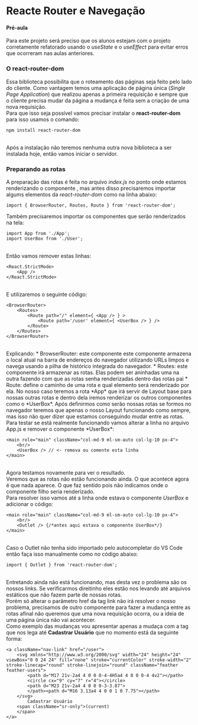 # Reacte Router e Navegação

#### Pré-aula
Para este projeto será preciso que os alunos estejam com o projeto corretamente refatorado usando o *useState* e o *useEffect* para evitar erros que ocorreram nas aulas anteriores.

### O react-router-dom
Essa biblioteca possibilita que o roteamento das páginas seja feito pelo lado do cliente. Como vantagem temos uma aplicação de página única (*Single Page Application*) que realizou apenas a primeira requisição e sempre que o cliente precisa mudar da página a mudança é feita sem a criação de uma nova requisição.
<br>Para que isso seja possível vamos precisar instalar o **react-router-dom** para isso usamos o comando: <br>


    npm install react-router-dom
<br>
Após a instalação não teremos nenhuma outra nova biblioteca a ser instalada hoje, então vamos iniciar o servidor.

### Preparando as rotas
A preparação das rotas é feita no arquivo *index.js* no ponto onde estamos renderizando o componente *<App />* , mas antes disso precisaremos importar algums elementos da *react-router-dom* como na linha abaixo: <br>


    import { BrowserRouter, Routes, Route } from 'react-router-dom';
Também precisaremos importar os componentes que serão renderizados na tela: <br>


    import App from './App';
    import UserBox from './User';
<br>
Então vamos remover estas linhas:<br>


    <React.StrictMode>
    	<App />
    </React.StrictMode>
<br>
E utilizaremos o seguinte código: <br>


    <BrowserRouter>
    	<Routes>
    		<Route path="/" element={ <App /> } >
    			<Route path='/user' element={ <UserBox /> } />
    		</Route>
    	</Routes>
    </BrowserRouter>
<br>
Explicando:
* BrowserRouter: este componente este componente armazena o local atual na barra de endereços do navegador utilizando URLs limpos e navega usando a pilha de histórico integrada do navegador.
* Routes: este componente irá armazenar as rotas. Elas podem ser aninhadas uma na outra fazendo com que as rotas senha renderizadas dentro das rotas pai
* Route: define o caminho de uma rota e qual elemento será renderizado por ela. No nosso caso teremos a rota *App* que irá servir de Layout base para nossas outras rotas e dentro dela iremos renderizar os outros componentes como o *UserBox*.
Após definirmos como serão nossas rotas se formos no navegador teremos que apenas o nosso Layout funcionando como sempre, mas isso não quer dizer que estamos conseguindo mudar entre as rotas.<br>
Para testar se está realmente funcionando vamos alterar a linha no arquivo App.js e remover o componente *UserBox*:


    <main role="main" className="col-md-9 ml-sm-auto col-lg-10 px-4">    
    	<br/>
    	<UserBox /> // <- remova ou comente esta linha
    </main>
<br>Agora testamos novamente para ver o resultado.
<br>Veremos que as rotas não estão funcionando ainda. O que acontece agora é que nada aparece. O que faz sentido pois não indicamos onde o componente filho seria renderizado.
<br>Para resolver isso vamos até a linha onde estava o componente *UserBox* e adicionar o código:<br>


    <main role="main" className="col-md-9 ml-sm-auto col-lg-10 px-4">    
    	<br/>
    	<Outlet /> {/*antes aqui estava o componente UserBox*/}
    </main>
<br> Caso o Outlet não tenha sido importado pelo autocompletar do VS Code então faça isso manualmente como no código abaixo:


    import { Outlet } from 'react-router-dom';
<br>Entretando ainda não está funcionando, mas desta vez o problema são os nossos links. Se verificarmos direitinho eles estão nos levando até arquivos estáticos que não fazem parte de nossas rotas.
<br>Porém só alterar o parâmetro href da tag link não irá resolver o nosso problema, precisamos de outro componente para fazer a mudança entre as rotas afinal não queremos que uma nova requisição ocorra, ou a ideia de uma página única não vai acontecer.
<br>Como exemplo das mudanças vou apresentar apenas a mudaça com a tag que nos lega até **Cadastrar Usuário** que no momento está da seguinte forma:<br>


    <a className="nav-link" href="/user">
    	<svg xmlns="http://www.w3.org/2000/svg" width="24" height="24" viewBox="0 0 24 24" fill="none" stroke="currentColor" stroke-width="2" stroke-linecap="round" stroke-linejoin="round" className="feather feather-users">
    		<path d="M17 21v-2a4 4 0 0 0-4-4H5a4 4 0 0 0-4 4v2"></path>
    		<circle cx="9" cy="7" r="4"></circle>
    		<path d="M23 21v-2a4 4 0 0 0-3-3.87">
    		</path><path d="M16 3.13a4 4 0 0 1 0 7.75"></path>
    	</svg>
    		Cadastrar Usuário 
    	<span className="sr-only">(current)
    	</span>
    </a>